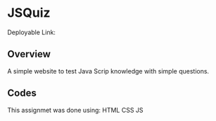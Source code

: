 # JSQuiz
Deployable Link:

## Overview
A simple website to test Java Scrip knowledge with simple questions.

## Codes
This assignmet was done using:
    HTML
    CSS
    JS
